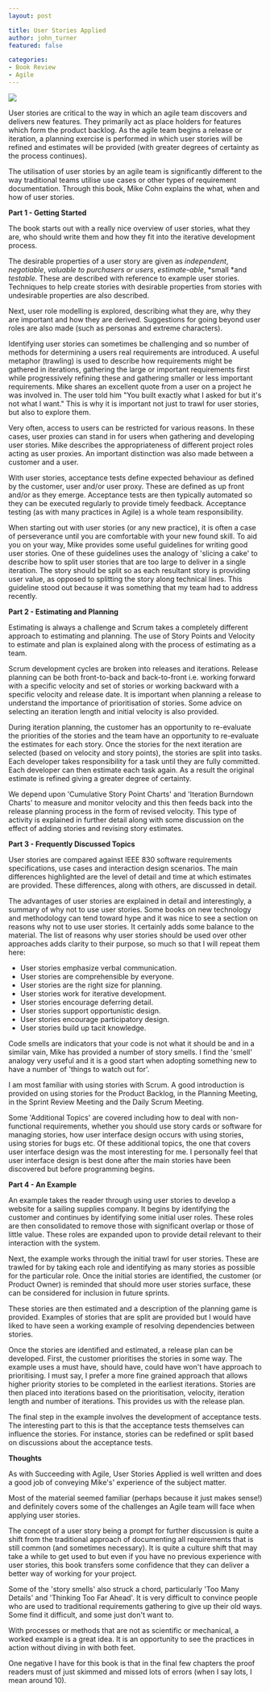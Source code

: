 ```yaml
---
layout: post

title: User Stories Applied
author: john_turner
featured: false

categories:
- Book Review
- Agile
---
```


<img class="alignright" src="/assets/images/posts/user-stories-applied/book-cover.jpg"/>

User stories are critical to the way in which an agile team discovers and delivers new features. They primarily act as place holders for features which form the product backlog. As the agile team begins a release or iteration, a planning exercise is performed in which user stories will be refined and estimates will be provided (with greater degrees of certainty as the process continues).

The utilisation of user stories by an agile team is significantly different to the way traditional teams utilise use cases or other types of requirement documentation. Through this book, Mike Cohn explains the what, when and how of user stories.

<!-- more -->

**Part 1 - Getting Started**

The book starts out with a really nice overview of user stories, what they are, who should write them and how they fit into the iterative development process.

The desirable properties of a user story are given as *independent*, *negotiable*, *valuable to purchasers or users*, *estimate-able*, *small *and *testable*. These are described with reference to example user stories. Techniques to help create stories with desirable properties from stories with undesirable properties are also described.

Next, user role modelling is explored, describing what they are, why they are important and how they are derived. Suggestions for going beyond user roles are also made (such as personas and extreme characters).

Identifying user stories can sometimes be challenging and so number of methods for determining a users real requirements are introduced. A useful metaphor (trawling) is used to describe how requirements might be gathered in iterations, gathering the large or important requirements first while progressively refining these and gathering smaller or less important requirements. Mike shares an excellent quote from a user on a project he was involved in. The user told him "You built exactly what I asked for but it's not what I want." This is why it is important not just to trawl for user stories, but also to explore them.

Very often, access to users can be restricted for various reasons. In these cases, user proxies can stand in for users when gathering and developing user stories. Mike describes the appropriateness of different project roles acting as user proxies. An important distinction was also made between a customer and a user.

With user stories, acceptance tests define expected behaviour as defined by the customer, user and/or user proxy. These are defined as up front and/or as they emerge. Acceptance tests are then typically automated so they can be executed regularly to provide timely feedback. Acceptance testing (as with many practices in Agile) is a whole team responsibility.

When starting out with user stories (or any new practice), it is often a case of perseverance until you are comfortable with your new found skill. To aid you on your way, Mike provides some useful guidelines for writing good user stories. One of these guidelines uses the analogy of 'slicing a cake' to describe how to split user stories that are too large to deliver in a single iteration. The story should be split so as each resultant story is providing user value, as opposed to splitting the story along technical lines. This guideline stood out because it was something that my team had to address recently.

**Part 2 - Estimating and Planning**

Estimating is always a challenge and Scrum takes a completely different approach to estimating and planning. The use of Story Points and Velocity to estimate and plan is explained along with the process of estimating as a team.

Scrum development cycles are broken into releases and iterations. Release planning can be both front-to-back and back-to-front i.e. working forward with a specific velocity and set of stories or working backward with a specific velocity and release date. It is important when planning a release to understand the importance of prioritisation of stories. Some advice on selecting an iteration length and initial velocity is also provided.

During iteration planning, the customer has an opportunity to re-evaluate the priorities of the stories and the team have an opportunity to re-evaluate the estimates for each story. Once the stories for the next iteration are selected (based on velocity and story points), the stories are split into tasks. Each developer takes responsibility for a task until they are fully committed. Each developer can then estimate each task again. As a result the original estimate is refined giving a greater degree of certainty.

We depend upon 'Cumulative Story Point Charts' and 'Iteration Burndown Charts' to measure and monitor velocity and this then feeds back into the release planning process in the form of revised velocity. This type of activity is explained in further detail along with some discussion on the effect of adding stories and revising story estimates.

**Part 3 - Frequently Discussed Topics**

User stories are compared against IEEE 830 software requirements specifications, use cases and interaction design scenarios. The main differences highlighted are the level of detail and time at which estimates are provided. These differences, along with others, are discussed in detail.

The advantages of user stories are explained in detail and interestingly, a summary of why not to use user stories. Some books on new technology and methodology can tend toward hype and it was nice to see a section on reasons why not to use user stories. It certainly adds some balance to the material. The list of reasons why user stories should be used over other approaches adds clarity to their purpose, so much so that I will repeat them here:

- User stories emphasize verbal communication.
- User stories are comprehensible by everyone.
- User stories are the right size for planning.
- User stories work for iterative development.
- User stories encourage deferring detail.
- User stories support opportunistic design.
- User stories encourage participatory design.
- User stories build up tacit knowledge.

Code smells are indicators that your code is not what it should be and in a similar vain, Mike has provided a number of story smells. I find the 'smell' analogy very useful and it is a good start when adopting something new to have a number of 'things to watch out for'.

I am most familiar with using stories with Scrum. A good introduction is provided on using stories for the Product Backlog, in the Planning Meeting, in the Sprint Review Meeting and the Daily Scrum Meeting.

Some 'Additional Topics' are covered including how to deal with non-functional requirements, whether you should use story cards or software for managing stories, how user interface design occurs with using stories, using stories for bugs etc. Of these additional topics, the one that covers user interface design was the most interesting for me. I personally feel that user interface design is best done after the main stories have been discovered but before programming begins.

**Part 4 - An Example**

An example takes the reader through using user stories to develop a website for a sailing supplies company. It begins by identifying the customer and continues by identifying some initial user roles. These roles are then consolidated to remove those with significant overlap or those of little value. These roles are expanded upon to provide detail relevant to their interaction with the system.

Next, the example works through the initial trawl for user stories. These are trawled for by taking each role and identifying as many stories as possible for the particular role. Once the initial stories are identified, the customer (or Product Owner) is reminded that should more user stories surface, these can be considered for inclusion in future sprints.

These stories are then estimated and a description of the planning game is provided. Examples of stories that are split are provided but I would have liked to have seen a working example of resolving dependencies between stories.

Once the stories are identified and estimated, a release plan can be developed. First, the customer prioritises the stories in some way. The example uses a must have, should have, could have won't have approach to prioritising. I must say, I prefer a more fine grained approach that allows higher priority stories to be completed in the earliest iterations. Stories are then placed into iterations based on the prioritisation, velocity, iteration length and number of iterations. This provides us with the release plan.

The final step in the example involves the development of acceptance tests. The interesting part to this is that the acceptance tests themselves can influence the stories. For instance, stories can be redefined or split based on discussions about the acceptance tests.

**Thoughts**

As with Succeeding with Agile, User Stories Applied is well written and does a good job of conveying Mike's' experience of the subject matter.

Most of the material seemed familiar (perhaps because it just makes sense!) and definitely covers some of the challenges an Agile team will face when applying user stories.

The concept of a user story being a prompt for further discussion is quite a shift from the traditional approach of documenting all requirements that is still common (and sometimes necessary). It is quite a culture shift that may take a while to get used to but even if you have no previous experience with user stories, this book transfers some confidence that they can deliver a better way of working for your project.

Some of the 'story smells' also struck a chord, particularly 'Too Many Details' and 'Thinking Too Far Ahead'. It is very difficult to convince people who are used to traditional requirements gathering to give up their old ways. Some find it difficult, and some just don't want to.

With processes or methods that are not as scientific or mechanical, a worked example is a great idea. It is an opportunity to see the practices in action without diving in with both feet.

One negative I have for this book is that in the final few chapters the proof readers must of just skimmed and missed lots of errors (when I say lots, I mean around 10).
